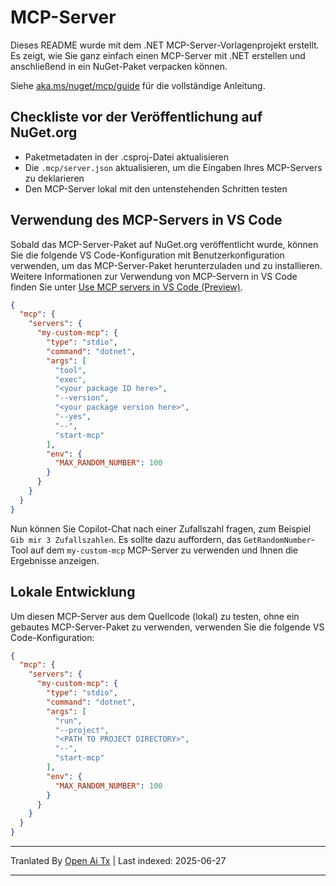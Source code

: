 # MCP-Server

Dieses README wurde mit dem .NET MCP-Server-Vorlagenprojekt erstellt. Es zeigt, wie Sie ganz einfach einen MCP-Server mit .NET erstellen und anschließend in ein NuGet-Paket verpacken können.

Siehe [aka.ms/nuget/mcp/guide](https://aka.ms/nuget/mcp/guide) für die vollständige Anleitung.

## Checkliste vor der Veröffentlichung auf NuGet.org

- Paketmetadaten in der .csproj-Datei aktualisieren
- Die `.mcp/server.json` aktualisieren, um die Eingaben Ihres MCP-Servers zu deklarieren
- Den MCP-Server lokal mit den untenstehenden Schritten testen

## Verwendung des MCP-Servers in VS Code

Sobald das MCP-Server-Paket auf NuGet.org veröffentlicht wurde, können Sie die folgende VS Code-Konfiguration mit Benutzerkonfiguration verwenden, um das MCP-Server-Paket herunterzuladen und zu installieren. Weitere Informationen zur Verwendung von MCP-Servern in VS Code finden Sie unter [Use MCP servers in VS Code (Preview)](https://code.visualstudio.com/docs/copilot/chat/mcp-servers).

```json
{
  "mcp": {
    "servers": {
      "my-custom-mcp": {
        "type": "stdio",
        "command": "dotnet",
        "args": [
          "tool",
          "exec",
          "<your package ID here>",
          "--version",
          "<your package version here>",
          "--yes",
          "--",
          "start-mcp"
        ],
        "env": {
          "MAX_RANDOM_NUMBER": 100
        }
      }
    }
  }
}
```

Nun können Sie Copilot-Chat nach einer Zufallszahl fragen, zum Beispiel `Gib mir 3 Zufallszahlen`. Es sollte dazu auffordern, das `GetRandomNumber`-Tool auf dem `my-custom-mcp` MCP-Server zu verwenden und Ihnen die Ergebnisse anzeigen.

## Lokale Entwicklung

Um diesen MCP-Server aus dem Quellcode (lokal) zu testen, ohne ein gebautes MCP-Server-Paket zu verwenden, verwenden Sie die folgende VS Code-Konfiguration:

```json
{
  "mcp": {
    "servers": {
      "my-custom-mcp": {
        "type": "stdio",
        "command": "dotnet",
        "args": [
          "run",
          "--project",
          "<PATH TO PROJECT DIRECTORY>",
          "--",
          "start-mcp"
        ],
        "env": {
          "MAX_RANDOM_NUMBER": 100
        }
      }
    }
  }
}
```

---

Tranlated By [Open Ai Tx](https://github.com/OpenAiTx/OpenAiTx) | Last indexed: 2025-06-27

---
